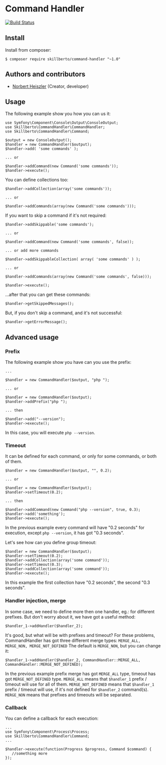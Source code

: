 # Command Handler
[![Build Status](https://travis-ci.org/skillberto/command-handler.svg?branch=master)](https://travis-ci.org/skillberto/command-handler)

## Install

Install from composer:
```
$ composer require skillberto/command-handler "~1.0"
```

## Authors and contributors
* [Norbert Heiszler](heiszler.norbert@gmail.com) (Creator, developer)

## Usage

The following example show you how you can us it:
```
use Symfony\Component\Console\Output\ConsoleOutput;
use Skillberto\CommandHandler\CommandHandler;
use Skillberto\CommandHandler\Command;

$output = new ConsoleOutput();
$handler = new CommandHandler($output);
$handler->add( 'some commands' );

... or

$handler->addCommand(new Command('some commands'));
$handler->execute();
```

You can define collections too:
```
$handler->addCollection(array('some commands'));

... or

$handler->addCommands(array(new Command('some commands')));
```

If you want to skip a command if it's not required:
```
$handler->addSkippable('some commands');

... or

$handler->addCommand(new Command('some commands', false));

... or add more commands

$handler->addSkippableCollection( array( 'some commands' ) );

... or

$handler->addCommands(array(new Command('some commands', false)));

$handler->execute();
```

...after that you can get these commands:
```
$handler->getSkippedMessages();
```
But, if you don't skip a command, and it's not successful:
```
$handler->getErrorMessage();

```
## Advanced usage
### Prefix

The following example show you have can you use the prefix:

```
...

$handler = new CommandHandler($output, "php ");

... or

$handler = new CommandHandler($output);
$handler->addPrefix("php ");

... then

$handler->add("--version");
$handler->execute();
```
In this case, you will execute ```php --version```.

### Timeout

It can be defined for each command, or only for some commands, or both of them.
```
$handler = new CommandHandler($output, "", 0.2);

... or

$handler = new CommandHandler($output);
$handler->setTimeout(0.2);

... then

$handler->addCommand(new Command("php --version", true, 0.3);
$handler->add('something');
$handler->execute();
```
In the previous example every command will have "0.2 seconds" for execution, except ```php --version```, it has got "0.3 seconds".

Let's see how can you define group timeout:
```
$handler = new CommandHandler($output);
$handler->setTimeout(0.2);
$handler->addCollection(array('some command'));
$handler->setTimeout(0.3);
$handler->addCollection(array('some command'));
$handler->execute();
```

In this example the first collection have "0.2 seconds", the second "0.3 seconds".

### Handler injection, merge
In some case, we need to define more then one handler, eg.: for different prefixes.
But don't worry about it, we have got a useful method:
```
$handler_1->addHandler($handler_2);
```
It's good, but what will be with prefixes and timeout?
For these problems, CommandHandler has got three different merge types:
```MERGE_ALL, MERGE_NON, MERGE_NOT_DEFINED```
The default is ```MERGE_NON```, but you can change it:
```
$handler_1->addHandler($handler_2, CommandHandler::MERGE_ALL, CommandHandler::MERGE_NOT_DEFINED);
```
In the previous example prefix merge has got ```MERGE_ALL``` type, timeout has got ```MERGE_NOT_DEFINED``` type.
```MERGE_ALL``` means that ```$handler_1``` prefix / timeout will use for all of them.
```MERGE_NOT_DEFINED``` means that ```$handler_1``` prefix / timeout will use, if it's not defined for ```$handler_2``` command(s).
```MERGE_NON``` means that prefixes and timeouts will be separated.

### Callback

You can define a callback for each execution:
```
...
use Symfony\Component\Process\Process;
use Skillberto\CommandHandler\Command;
...

$handler->execute(function(Progress $progress, Command $command) {
   //something more
});
```
